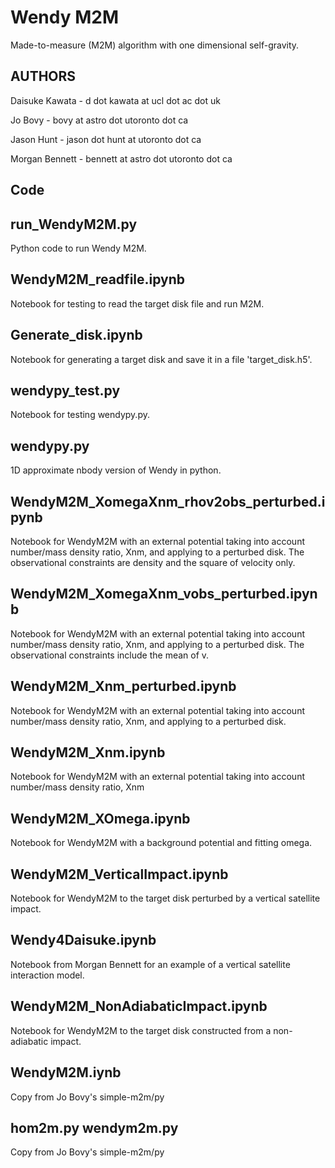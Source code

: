 
# Wendy M2M

Made-to-measure (M2M) algorithm with one dimensional self-gravity. 


## AUTHORS

Daisuke Kawata - d dot kawata at ucl dot ac dot uk 

Jo Bovy - bovy at astro dot utoronto dot ca

Jason Hunt - jason dot hunt at utoronto dot ca

Morgan Bennett - bennett at astro dot utoronto dot ca

## Code

## run_WendyM2M.py

 Python code to run Wendy M2M. 

## WendyM2M_readfile.ipynb

 Notebook for testing to read the target disk file and run M2M.

## Generate_disk.ipynb

 Notebook for generating a target disk and save it in a file 'target_disk.h5'.

## wendypy_test.py

 Notebook for testing wendypy.py.

## wendypy.py

 1D approximate nbody version of Wendy in python. 


## WendyM2M_XomegaXnm_rhov2obs_perturbed.ipynb

 Notebook for WendyM2M with an external potential taking into account number/mass density ratio, Xnm, and applying to a perturbed disk. The observational constraints are density and the square of velocity only. 

## WendyM2M_XomegaXnm_vobs_perturbed.ipynb

 Notebook for WendyM2M with an external potential taking into account number/mass density ratio, Xnm, and applying to a perturbed disk. The observational constraints include the mean of v. 


## WendyM2M_Xnm_perturbed.ipynb

 Notebook for WendyM2M with an external potential taking into account number/mass density ratio, Xnm, and applying to a perturbed disk.

## WendyM2M_Xnm.ipynb

 Notebook for WendyM2M with an external potential taking into account number/mass density ratio, Xnm

## WendyM2M_XOmega.ipynb

 Notebook for WendyM2M with a background potential and fitting omega. 


## WendyM2M_VerticalImpact.ipynb

 Notebook for WendyM2M to the target disk perturbed by a vertical satellite impact. 

## Wendy4Daisuke.ipynb

 Notebook from Morgan Bennett for an example of a vertical satellite interaction model. 

## WendyM2M_NonAdiabaticImpact.ipynb

 Notebook for WendyM2M to the target disk constructed from a non-adiabatic impact. 

## WendyM2M.iynb

 Copy from Jo Bovy's simple-m2m/py

## hom2m.py  wendym2m.py

 Copy from Jo Bovy's simple-m2m/py
